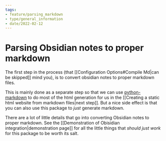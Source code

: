 ```yaml
---
tags:
- feature/parsing_markdown
- type/general_information
- date/2022-02-12
---
```


# Parsing Obsidian notes to proper markdown
The first step in the process (that [[Configuration Options#Compile Md|can be skipped]] mind you), is to convert obsidian notes to proper markdown files.

This is mainly done as a separate step so that we can use [python-markdown](https://python-markdown.github.io/) to do most of the html generation for us in the [[Creating a static html website from markdown files|next step]]. But a nice side effect is that you can also use this package to *just* generate markdown.

There are a lot of little details that go into converting Obsidian notes to proper markdown. See the [[Demonstration of Obisidian integration|demonstration page]] for all the little things that *should just work* for this package to be worth its salt.
